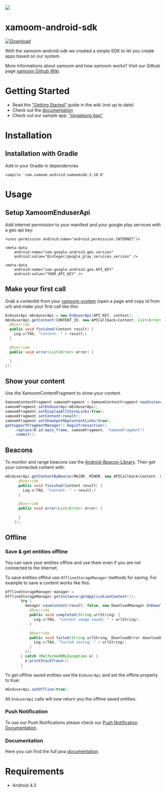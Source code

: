 ![](https://storage.googleapis.com/xamoom-files/cb9dcdd940f44b53baf5c27f331c4079.png)

# xamoom-android-sdk
[ ![Download](https://api.bintray.com/packages/xamoom/maven/xamoomsdk/images/download.svg) ](https://bintray.com/xamoom/maven/xamoomsdk/_latestVersion)

With the xamoom-android-sdk we created a simple SDK to let you create apps based on our system.

More informations about xamoom and how xamoom works? Visit our Github page [xamoom Github Wiki](https://github.com/xamoom/xamoom.github.io/wiki).

# Getting Started

* Read the ["Getting Started"](https://github.com/xamoom/xamoom-android-sdk/wiki#getting-started) guide in the wiki (not up to date)
* Check out the [documentation](https://xamoom.github.io/xamoom-android-sdk/3.7.0/)
* Check out our sample app: ["pingeborg App"](https://github.com/xamoom/xamoom-pingeborg-android)

# Installation

## Installation with Gradle

Add in your Gradle in dependencies

    compile 'com.xamoom.android:xamoomsdk:3.10.8'

# Usage

## Setup XamoomEnduserApi

Add internet permission to your manifest and your google play services with
a geo api key.

    <uses-permission android:name="android.permission.INTERNET"/>

    <meta-data
        android:name="com.google.android.gms.version"
        android:value="@integer/google_play_services_version" />

    <meta-data
        android:name="com.google.android.geo.API_KEY"
        android:value="YOUR_API_KEY" />

## Make your first call

Grab a contentId from your [xamoom-system](https://xamoom.net/) (open a page and copy id from url) and make your first call like this:

```java
EnduserApi mEnduserApi = new EnduserApi(API_KEY, context);
mEnduserApi.getContent(CONTENT_ID, new APICallback<Content, List<Error>>() {
  @Override
  public void finished(Content result) {
    Log.v(TAG, "Content: " + result;)
  }

  @Override
  public void error(List<Error> error) {

  }
});
```

## Show your content

Use the XamoomContentFragment to show your content.

```java
XamoomContentFragment xamoomFragment = XamoomContentFragment.newInstance("YOUTUBE_API_KEY"); //create new instance
xamoomFragment.setEnduserApi(mEnduserApi);
xamoomFragment.setDisplayAllStoreLinks(true);
xamoomFragment.setContent(result);
xamoomFragment.setShowSpotMapContentLinks(true);
getSupportFragmentManager().beginTransaction()
    .replace(R.id.main_frame, xamoomFragment, "XamoomFragment")
    .commit();
```

## Beacons

To monitor and range beacons use the [Android-Beacon-Library](https://github.com/AltBeacon/android-beacon-library).
Then get your connected content with:
```java
mEnduserApi.getContentByBeacon(MAJOR, MINOR, new APICallback<Content, List<Error>>() {
      @Override
      public void finished(Content result) {
        Log.v(TAG, "Content: " + result;)
      }

      @Override
      public void error(List<Error> error) {

      }
    });
```

## Offline

### Save & get entities offline

You can save your entities offline and use them even if you are not connected
to the internet.

To save entities offline use `OfflineStorageManager` methods for saving.
For example to save a content works like this:

```java
OfflineStorageManager manager =
OfflineStorageManager.getInstance(getApplicationContext());
       try {
         manager.saveContent(result, false, new DownloadManager.OnDownloadManagerCompleted() {
           @Override
           public void completed(String urlString) {
             Log.v(TAG, "Content image saved: " + urlString);
           }

           @Override
           public void failed(String urlString, DownloadError downloadError) {
             Log.v(TAG, "Failed saving: " + urlString);
           }
         });
       } catch (MalformedURLException e) {
         e.printStackTrace();
       }
```

To get offline saved entities use the `EnduserApi` and set the offline property
to true:
```java
mEnduserApi.setOffline(true);
```
All `EnduserApi` calls will now return you the offline saved entities.

### Push Notification

To use our Push Notifications please check our [Push Notification Documentation](https://github.com/xamoom/xamoom-android-sdk/wiki/Push-Notifications).


### Documentation

Here you can find the full java [documentation](https://xamoom.github.io/xamoom-android-sdk/3.1.0/).

# Requirements

* Android 4.3

